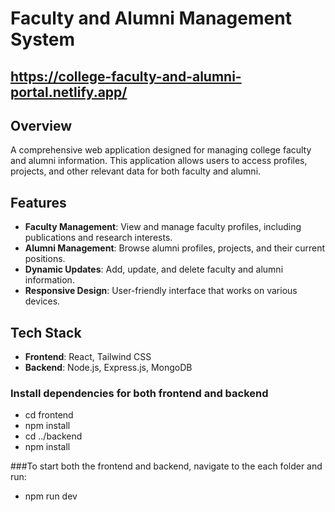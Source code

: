 # Faculty and Alumni Management System
## https://college-faculty-and-alumni-portal.netlify.app/
## Overview
A comprehensive web application designed for managing college faculty and alumni information. This application allows users to access profiles, projects, and other relevant data for both faculty and alumni.

## Features
- **Faculty Management**: View and manage faculty profiles, including publications and research interests.
- **Alumni Management**: Browse alumni profiles, projects, and their current positions.
- **Dynamic Updates**: Add, update, and delete faculty and alumni information.
- **Responsive Design**: User-friendly interface that works on various devices.

## Tech Stack
- **Frontend**: React, Tailwind CSS
- **Backend**: Node.js, Express.js, MongoDB

### Install dependencies for both frontend and backend
- cd frontend
- npm install
- cd ../backend
- npm install

###To start both the frontend and backend, navigate to the each folder and run:
- npm run dev

